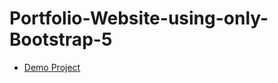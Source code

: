 # Portfolio-Website-using-only-Bootstrap-5
- [Demo Project](https://rouzbeh-rahbar.github.io/Portfolio-Website-using-only-Bootstrap-5/)
